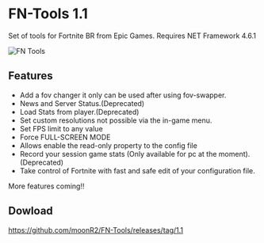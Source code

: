 # FN-Tools 1.1
Set of tools for Fortnite BR from Epic Games. Requires NET Framework 4.6.1

![FN Tools](https://i.imgur.com/rWvH3Qz.png)

## Features
* Add a fov changer it only can be used after using fov-swapper.
* News and Server Status.(Deprecated)
* Load Stats from player.(Deprecated)
* Set custom resolutions not possible via the in-game menu.
* Set FPS limit to any value
* Force FULL-SCREEN MODE
* Allows enable the read-only property to the config file
* Record your session game stats (Only available for pc at the moment). (Deprecated)
* Take control of Fortnite with fast and safe edit of your configuration file.

More features coming!!

## Dowload
https://github.com/moonR2/FN-Tools/releases/tag/1.1

